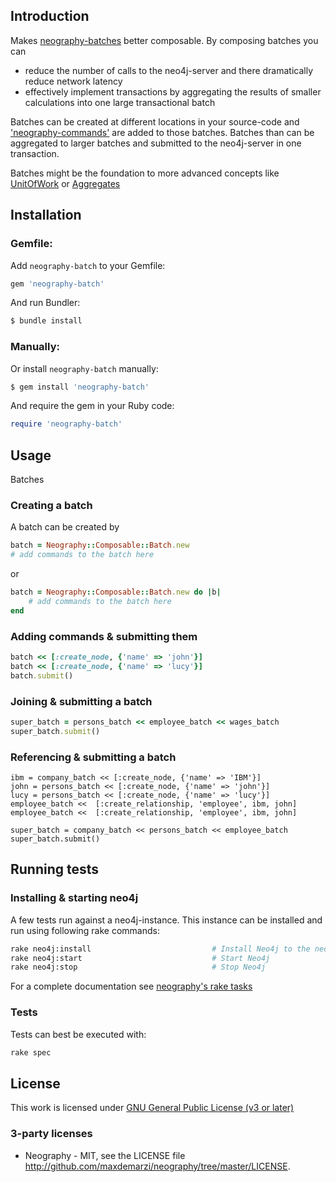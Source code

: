 ## Introduction
Makes [neography-batches](https://github.com/maxdemarzi/neography/wiki/Batch "Neography Batch") better composable. By composing batches you can
* reduce the number of calls to the neo4j-server and there dramatically reduce network latency
* effectively implement transactions by aggregating the results of smaller calculations into one large transactional batch

Batches can be created at different locations in your source-code and ['neography-commands'](https://github.com/maxdemarzi/neography/wiki/Batch) are added to those batches.
Batches than can be aggregated to larger batches and submitted to the neo4j-server in one transaction.

Batches might be the foundation to more advanced concepts like [UnitOfWork](http://www.martinfowler.com/eaaCatalog/unitOfWork.html) or [Aggregates](http://en.wikipedia.org/wiki/Domain-driven_design)
## Installation
### Gemfile:
Add `neography-batch` to your Gemfile:
```ruby
gem 'neography-batch'
```
And run Bundler:
```sh
$ bundle install
```
### Manually:
Or install `neography-batch` manually:
```sh
$ gem install 'neography-batch'
```
And require the gem in your Ruby code:
```ruby
require 'neography-batch'
```
## Usage
Batches
### Creating a batch
A batch can be created by
``` ruby
batch = Neography::Composable::Batch.new
# add commands to the batch here
```
or
``` ruby
batch = Neography::Composable::Batch.new do |b|
    # add commands to the batch here
end
```
### Adding commands & submitting them
``` ruby
batch << [:create_node, {'name' => 'john'}]
batch << [:create_node, {'name' => 'lucy'}]
batch.submit()
```
### Joining & submitting a batch
``` ruby
super_batch = persons_batch << employee_batch << wages_batch
super_batch.submit()
```
### Referencing & submitting a batch
 ```
ibm = company_batch << [:create_node, {'name' => 'IBM'}]
john = persons_batch << [:create_node, {'name' => 'john'}]
lucy = persons_batch << [:create_node, {'name' => 'lucy'}]
employee_batch <<  [:create_relationship, 'employee', ibm, john]
employee_batch <<  [:create_relationship, 'employee', ibm, john]

super_batch = company_batch << persons_batch << employee_batch
super_batch.submit()
 ```
## Running tests
### Installing & starting neo4j
A few tests run against a neo4j-instance. This instance can be installed and run using following rake commands:
```sh
rake neo4j:install                           # Install Neo4j to the neo4j directory under your project
rake neo4j:start                             # Start Neo4j
rake neo4j:stop                              # Stop Neo4j
```
For a complete documentation see [neography's rake tasks](https://github.com/maxdemarzi/neography/wiki/Rake-tasks "Rake tasks")
### Tests
Tests can best be executed with:
```sh
rake spec
```
## License
This work is licensed under [GNU General Public License (v3 or later)](http://www.gnu.org/licenses/gpl-3.0.html)

### 3-party licenses
* Neography - MIT, see the LICENSE file http://github.com/maxdemarzi/neography/tree/master/LICENSE.
